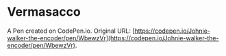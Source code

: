 # Vermasacco

A Pen created on CodePen.io. Original URL: [https://codepen.io/Johnie-walker-the-encoder/pen/WbewzVr](https://codepen.io/Johnie-walker-the-encoder/pen/WbewzVr).

